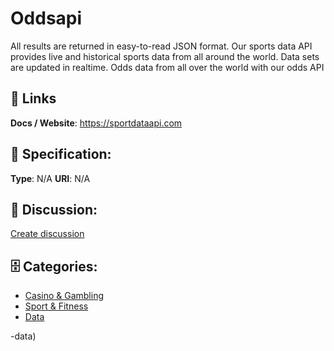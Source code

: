 # Oddsapi


All results are returned in easy-to-read JSON format.  Our sports data API provides live and historical sports data from all around the world. Data sets are updated in realtime. Odds data from all over the world with our odds API

##  🔗 Links
**Docs / Website**: https://sportdataapi.com

## 🧬 Specification:
**Type**: N/A
**URI**: N/A

## 💬 Discussion:
[Create discussion](https://github.com/apis-list/apis-list/discussions/new)

## 🗄️ Categories:
- [Casino & Gambling](https://github.com/apis-list/apis-list#casino-and-gambling)
- [Sport & Fitness](https://github.com/apis-list/apis-list#sport-and-fitness)
- [Data](https://github.com/apis-list/apis-list#data)



-data)







